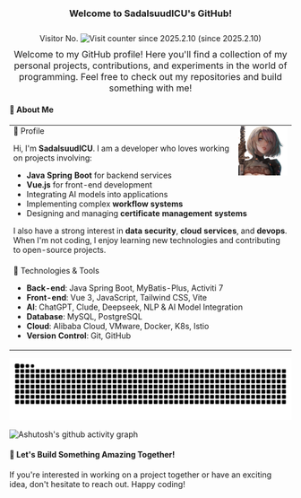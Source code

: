 <div align="center" style="margin-top: 0;">
  <h3>Welcome to SadalsuudICU's GitHub!</h3>
  Visitor No. <img src="https://count.getloli.com/@Sadalsuud?name=Sadalsuud&theme=gelbooru&padding=7&offset=0&align=top&scale=1&pixelated=1&darkmode=auto" alt="Visit counter since 2025.2.10" style="margin: 10px 0;"> (since 2025.2.10)
  <p style="max-width: 600px; margin: 0 auto; font-size: 16px;">
    Welcome to my GitHub profile! Here you'll find a collection of my personal projects, contributions, and experiments in the world of programming. Feel free to check out my repositories and build something with me!
  </p>
</div>


#### 📖 About Me

<table>
<tr><td>
🐳 Profile
<!-- <img align="right" width="88" src="https://avatars.githubusercontent.com/u/45090349?v=4" /> -->
<img align="right" width="88" src="/user-240207-removebg.png" />


Hi, I'm **SadalsuudICU**. I am a developer who loves working on projects involving:
- **Java Spring Boot** for backend services
- **Vue.js** for front-end development
- Integrating AI models into applications
- Implementing complex **workflow systems**
- Designing and managing **certificate management systems**

I also have a strong interest in **data security**, **cloud services**, and **devops**. When I'm not coding, I enjoy learning new technologies and contributing to open-source projects.
</td></tr>

<tr><td>
🔧 Technologies & Tools

- **Back-end**: Java Spring Boot, MyBatis-Plus, Activiti 7
- **Front-end**: Vue 3, JavaScript, Tailwind CSS, Vite
- **AI**: ChatGPT, Clude, Deepseek, NLP & AI Model Integration
- **Database**: MySQL, PostgreSQL
- **Cloud**: Alibaba Cloud, VMware, Docker, K8s, Istio
- **Version Control**: Git, GitHub

</td></tr>

</table>

<picture>
  <source media="(prefers-color-scheme: dark)" srcset="https://raw.githubusercontent.com/SadalsuudICU/SadalsuudICU/output/github-contribution-grid-snake-dark.svg">
  <source media="(prefers-color-scheme: light)" srcset="https://raw.githubusercontent.com/SadalsuudICU/SadalsuudICU/output/github-contribution-grid-snake.svg">
  <img alt="github contribution grid snake animation" src="https://raw.githubusercontent.com/SadalsuudICU/SadalsuudICU/output/github-contribution-grid-snake.svg">
</picture>


![Ashutosh's github activity graph](https://github-readme-activity-graph.vercel.app/graph?username=SadalsuudICU&bg_color=100e0e&color=f2f2f2&line=f0a8eb&point=787878&area=true&hide_border=true)


#### 🚀 Let's Build Something Amazing Together!

If you're interested in working on a project together or have an exciting idea, don't hesitate to reach out. Happy coding!

